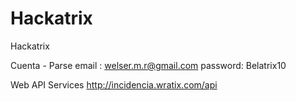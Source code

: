 # Hackatrix
Hackatrix

Cuenta - Parse
email : welser.m.r@gmail.com
password: Belatrix10

Web API Services
http://incidencia.wratix.com/api
